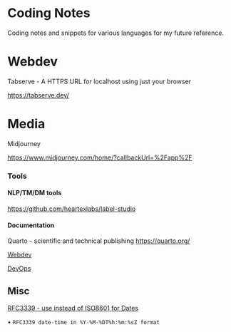 # Coding Notes

Coding notes and snippets for various languages for my future reference.

# Webdev

Tabserve - A HTTPS URL for localhost using just your browser

https://tabserve.dev/

# Media

Midjourney

https://www.midjourney.com/home/?callbackUrl=%2Fapp%2F

### Tools

#### NLP/TM/DM tools

https://github.com/heartexlabs/label-studio

#### Documentation

Quarto - scientific and technical publishing https://quarto.org/


[Webdev](https://www.notion.so/Webdev-b9f611b029d94476b517f6a7685d95a1?pvs=21)

[DevOps](https://www.notion.so/DevOps-da88cbf348be4bf6be9bdae5f4715cf4?pvs=21)

## Misc

[RFC3339 - use instead of ISO8601 for Dates](https://robinpokorny.medium.com/why-developers-should-stop-using-iso-8601-for-date-time-e6ee5fc8ad87)

• `RFC3339 date-time in %Y-%M-%DT%h:%m:%sZ format`